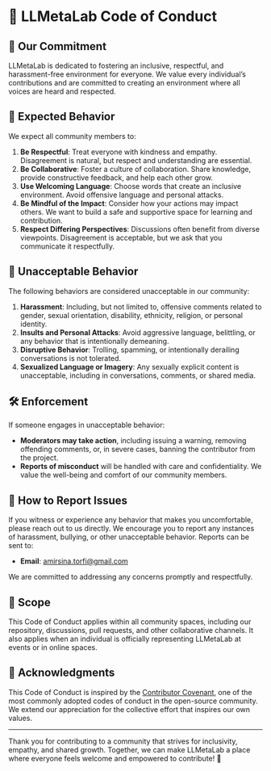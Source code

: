 # 📜 **LLMetaLab Code of Conduct**

## 🌟 **Our Commitment**

LLMetaLab is dedicated to fostering an inclusive, respectful, and harassment-free environment for everyone. We value every individual’s contributions and are committed to creating an environment where all voices are heard and respected.

## 🤝 **Expected Behavior**

We expect all community members to:

1. **Be Respectful**: Treat everyone with kindness and empathy. Disagreement is natural, but respect and understanding are essential.
2. **Be Collaborative**: Foster a culture of collaboration. Share knowledge, provide constructive feedback, and help each other grow.
3. **Use Welcoming Language**: Choose words that create an inclusive environment. Avoid offensive language and personal attacks.
4. **Be Mindful of the Impact**: Consider how your actions may impact others. We want to build a safe and supportive space for learning and contribution.
5. **Respect Differing Perspectives**: Discussions often benefit from diverse viewpoints. Disagreement is acceptable, but we ask that you communicate it respectfully.

## 🚫 **Unacceptable Behavior**

The following behaviors are considered unacceptable in our community:

1. **Harassment**: Including, but not limited to, offensive comments related to gender, sexual orientation, disability, ethnicity, religion, or personal identity.
2. **Insults and Personal Attacks**: Avoid aggressive language, belittling, or any behavior that is intentionally demeaning.
3. **Disruptive Behavior**: Trolling, spamming, or intentionally derailing conversations is not tolerated.
4. **Sexualized Language or Imagery**: Any sexually explicit content is unacceptable, including in conversations, comments, or shared media.

## 🛠️ **Enforcement**

If someone engages in unacceptable behavior:

- **Moderators may take action**, including issuing a warning, removing offending comments, or, in severe cases, banning the contributor from the project.
- **Reports of misconduct** will be handled with care and confidentiality. We value the well-being and comfort of our community members.

## 📢 **How to Report Issues**

If you witness or experience any behavior that makes you uncomfortable, please reach out to us directly. We encourage you to report any instances of harassment, bullying, or other unacceptable behavior. Reports can be sent to:

- **Email**: [amirsina.torfi@gmail.com](mailto:amirsina.torfi@gmail.com)

We are committed to addressing any concerns promptly and respectfully.

## 🤗 **Scope**

This Code of Conduct applies within all community spaces, including our repository, discussions, pull requests, and other collaborative channels. It also applies when an individual is officially representing LLMetaLab at events or in online spaces.

## 📍 **Acknowledgments**

This Code of Conduct is inspired by the [Contributor Covenant](https://www.contributor-covenant.org/), one of the most commonly adopted codes of conduct in the open-source community. We extend our appreciation for the collective effort that inspires our own values.

---

Thank you for contributing to a community that strives for inclusivity, empathy, and shared growth. Together, we can make LLMetaLab a place where everyone feels welcome and empowered to contribute! 💫